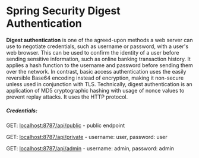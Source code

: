 # Spring Security Digest Authentication

**Digest authentication** is one of the agreed-upon methods a web server can use to negotiate credentials, 
such as username or password, with a user's web browser. This can be used to confirm the identity of a user before sending sensitive information, 
such as online banking transaction history. It applies a hash function to the username and password before sending them over the network. 
In contrast, basic access authentication uses the easily reversible Base64 encoding instead of encryption, making it non-secure unless used in conjunction with TLS.
Technically, digest authentication is an application of MD5 cryptographic hashing with usage of nonce values to prevent replay attacks. It uses the HTTP protocol.
                          
                          
##### Credentials:
GET: [localhost:8787/api/public](http://localhost:8787/api/public) - public endpoint

GET: [localhost:8787/api/private](http://localhost:8787/api/private) - username: user, password: user

GET: [localhost:8787/api/admin](http://localhost:8787/api/admin) - username: admin, password: admin